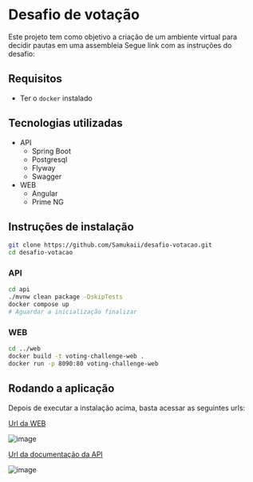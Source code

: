 # Desafio de votação
Este projeto tem como objetivo a criação de um ambiente virtual para decidir pautas em uma assembleia
Segue link com as instruções do desafio: 

## Requisitos
- Ter o `docker` instalado

## Tecnologias utilizadas
- API
  - Spring Boot
  - Postgresql
  - Flyway
  - Swagger
- WEB
  - Angular
  - Prime NG

## Instruções de instalação
```sh
git clone https://github.com/Samukaii/desafio-votacao.git
cd desafio-votacao
```
### API
```sh
cd api
./mvnw clean package -DskipTests
docker compose up
# Aguardar a inicialização finalizar
```
### WEB
```sh
cd ../web
docker build -t voting-challenge-web .
docker run -p 8090:80 voting-challenge-web
```

## Rodando a aplicação

Depois de executar a instalação acima, basta acessar as seguintes urls:

[Url da WEB](http://localhost:8090)

![image](https://github.com/Samukaii/desafio-votacao/assets/54710691/da98a340-838f-4c43-ae87-ee84aad788dd)

[Url da documentação da API](http://localhost:8080/swagger-ui/index.html#)

![image](https://github.com/Samukaii/desafio-votacao/assets/54710691/e12aa178-124a-4fc3-9880-76a9740eff7c)

